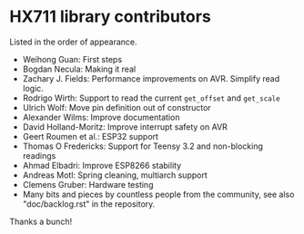 # HX711 library contributors

Listed in the order of appearance.

- Weihong Guan: First steps
- Bogdan Necula: Making it real
- Zachary J. Fields: Performance improvements on AVR. Simplify read logic.
- Rodrigo Wirth: Support to read the current `get_offset` and `get_scale`
- Ulrich Wolf: Move pin definition out of constructor
- Alexander Wilms: Improve documentation
- David Holland-Moritz: Improve interrupt safety on AVR
- Geert Roumen et al.: ESP32 support
- Thomas O Fredericks: Support for Teensy 3.2 and non-blocking readings
- Ahmad Elbadri: Improve ESP8266 stability
- Andreas Motl: Spring cleaning, multiarch support
- Clemens Gruber: Hardware testing
- Many bits and pieces by countless people from the community,
  see also "doc/backlog.rst" in the repository.

Thanks a bunch!

